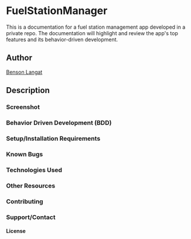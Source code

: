 # FuelStationManager
This is a documentation for a fuel station management app developed in a private repo. The documentation will highlight and review the app's top features and its behavior-driven development. 

## Author 
[Benson Langat](https://github.com/benie254)

## Description

### Screenshot 

### Behavior Driven Development (BDD)

### Setup/Installation Requirements 

### Known Bugs 

### Technologies Used 

### Other Resources 

### Contributing 

### Support/Contact 

#### License 
